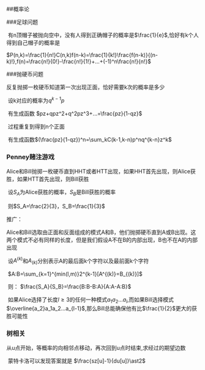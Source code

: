 ##概率论

###足球问题

​	有n顶帽子被抛向空中，没有人得到正确帽子的概率是$\frac{1}{e}$,恰好有k个人得到自己帽子的概率是

$P(n,k)=\frac{1}{n!}C(n,k)f(n-k)=\frac{1}{k!}\frac{f(n-k)}{(n-k)!},f(n)=\frac{n!}{0!}-\frac{n!}{1!}+...+(-1)^n\frac{n!}{n!}$ 

###抛硬币问题

反复抛掷一枚硬币知道第一次出现正面，恰好需要k次的概率是多少

​	设k对应的概率为$q^{k-1}p$ 

​	有生成函数 $pz+qpz^2+q^2pz^3+...=\frac{pz}{1-qz}$

​	过程重复到得到n个正面

​	有生成函数$(\frac{pz}{1-qz})^n=\sum_kC(k-1,k-n)p^nq^{k-n}z^k$ 

### Penney赌注游戏

​	Alice和Bill抛掷一枚硬币直到HHT或者HTT出现，如果HHT首先出现，则Alice获胜，如果HTT首先出现，则Bill获胜

​	设$S_A$为Alice获胜的概率，$S_B$是Bill获胜的概率

​	则$S_A=\frac{2}{3}，S_B=\frac{1}{3}$ 

推广：

​	Alice和Bill选取由正面和反面组成的模式A和B，他们抛掷硬币直到A或B出现。这两个模式不必有同样的长度，但是我们假设A不在B的内部出现，B也不在A的内部出现

​	设$A^{(k)}$和$A_{(k)}$分别表示A的最后面k个字符以及最前面k个字符

​	 $A:B=\sum_{k=1}^{min(l,m)}2^{k-1}[A^{(k)}=B_{(k)}]$ 

​	则： $\frac{S_A}{S_B}=\frac{B:B-B:A}{A:A-A:B}$ 

​	如果Alice选择了长度$l\geqslant3$的任何一种模式$a_1a_2...a_l$,而如果Bill选择模式$\overline{a_2}a_1a_2...a_{l-1}$,那么Bill总能确保他有比$\frac{1}{2}$更大的获胜可能性

### 树相关

​	从u点开始，等概率的向相邻点移动，再次回到u点时结束,求经过的期望边数

​		蒙特卡洛可以发现答案就是 $\frac{sz[u]-1}{du[u]}\ast2$ 

​	

​	